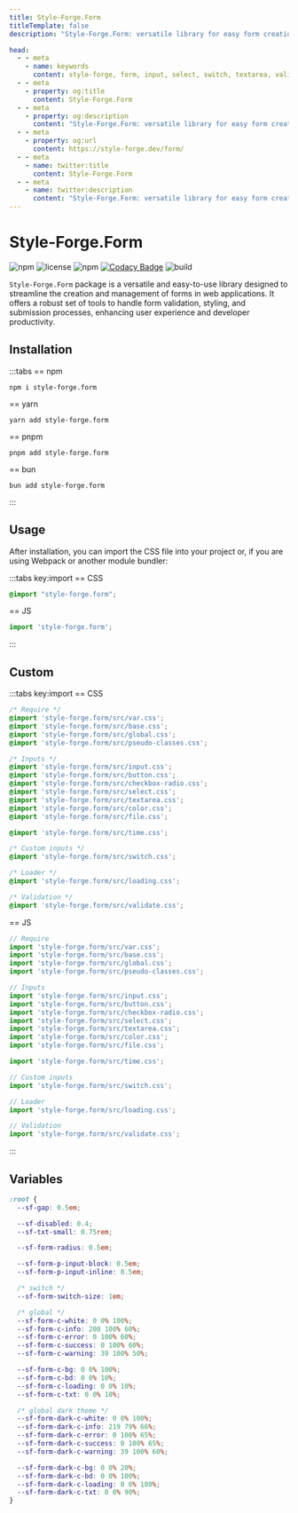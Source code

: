 ```yaml
---
title: Style-Forge.Form
titleTemplate: false
description: "Style-Forge.Form: versatile library for easy form creation, validation, styling, and submission in web apps."

head:
  - - meta
    - name: keywords
      content: style-forge, form, input, select, switch, textarea, validate, html, css, styling, web development, frontend, form elements, form styles, responsive
  - - meta
    - property: og:title
      content: Style-Forge.Form
  - - meta
    - property: og:description
      content: "Style-Forge.Form: versatile library for easy form creation, validation, styling, and submission in web apps."
  - - meta
    - property: og:url
      content: https://style-forge.dev/form/
  - - meta
    - name: twitter:title
      content: Style-Forge.Form
  - - meta
    - name: twitter:description
      content: "Style-Forge.Form: versatile library for easy form creation, validation, styling, and submission in web apps."
---
```


# Style-Forge.Form

<div class="shields">

![npm](https://img.shields.io/npm/v/style-forge.form)
![license](https://img.shields.io/npm/l/style-forge.form)
![npm](https://img.shields.io/npm/dm/style-forge.form)
[![Codacy Badge](https://app.codacy.com/project/badge/Grade/62474037036e4814a74a86678031f79b)](https://app.codacy.com/gh/Sarmaged/style-forge.form/dashboard?utm_source=gh&utm_medium=referral&utm_content=&utm_campaign=Badge_grade)
![build](https://github.com/Sarmaged/style-forge.form/actions/workflows/publish.yml/badge.svg)

</div>

`Style-Forge.Form` package is a versatile and easy-to-use library designed to streamline the creation and management of forms in web applications. It offers a robust set of tools to handle form validation, styling, and submission processes, enhancing user experience and developer productivity.

## Installation

:::tabs
== npm
```shell
npm i style-forge.form
```
== yarn
```shell
yarn add style-forge.form
```
== pnpm
```shell
pnpm add style-forge.form
```
== bun
```shell
bun add style-forge.form
```
:::

## Usage

After installation, you can import the CSS file into your project or, if you are using Webpack or another module bundler:

:::tabs key:import
== CSS
```css
@import "style-forge.form";
```
== JS
```js
import 'style-forge.form';
```
:::

## Custom
:::tabs key:import
== CSS
```css
/* Require */
@import 'style-forge.form/src/var.css';
@import 'style-forge.form/src/base.css';
@import 'style-forge.form/src/global.css';
@import 'style-forge.form/src/pseudo-classes.css';

/* Inputs */
@import 'style-forge.form/src/input.css';
@import 'style-forge.form/src/button.css';
@import 'style-forge.form/src/checkbox-radio.css';
@import 'style-forge.form/src/select.css';
@import 'style-forge.form/src/textarea.css';
@import 'style-forge.form/src/color.css';
@import 'style-forge.form/src/file.css';

@import 'style-forge.form/src/time.css';

/* Custom inputs */
@import 'style-forge.form/src/switch.css';

/* Loader */
@import 'style-forge.form/src/loading.css';

/* Validation */
@import 'style-forge.form/src/validate.css';
```
== JS
```js
// Require
import 'style-forge.form/src/var.css';
import 'style-forge.form/src/base.css';
import 'style-forge.form/src/global.css';
import 'style-forge.form/src/pseudo-classes.css';

// Inputs
import 'style-forge.form/src/input.css';
import 'style-forge.form/src/button.css';
import 'style-forge.form/src/checkbox-radio.css';
import 'style-forge.form/src/select.css';
import 'style-forge.form/src/textarea.css';
import 'style-forge.form/src/color.css';
import 'style-forge.form/src/file.css';

import 'style-forge.form/src/time.css';

// Custom inputs
import 'style-forge.form/src/switch.css';

// Loader
import 'style-forge.form/src/loading.css';

// Validation
import 'style-forge.form/src/validate.css';
```
:::

## Variables

```css
:root {
  --sf-gap: 0.5em;

  --sf-disabled: 0.4;
  --sf-txt-small: 0.75rem;

  --sf-form-radius: 0.5em;

  --sf-form-p-input-block: 0.5em;
  --sf-form-p-input-inline: 0.5em;

  /* switch */
  --sf-form-switch-size: 1em;

  /* global */
  --sf-form-c-white: 0 0% 100%;
  --sf-form-c-info: 200 100% 60%;
  --sf-form-c-error: 0 100% 60%;
  --sf-form-c-success: 0 100% 60%;
  --sf-form-c-warning: 39 100% 50%;

  --sf-form-c-bg: 0 0% 100%;
  --sf-form-c-bd: 0 0% 10%;
  --sf-form-c-loading: 0 0% 10%;
  --sf-form-c-txt: 0 0% 10%;

  /* global dark theme */
  --sf-form-dark-c-white: 0 0% 100%;
  --sf-form-dark-c-info: 219 79% 66%;
  --sf-form-dark-c-error: 0 100% 65%;
  --sf-form-dark-c-success: 0 100% 65%;
  --sf-form-dark-c-warning: 39 100% 60%;

  --sf-form-dark-c-bg: 0 0% 20%;
  --sf-form-dark-c-bd: 0 0% 100%;
  --sf-form-dark-c-loading: 0 0% 100%;
  --sf-form-dark-c-txt: 0 0% 90%;
}
```
